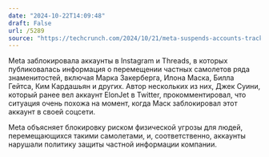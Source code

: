 ```yaml
---
date: "2024-10-22T14:09:48"
draft: False
url: /5289
source: "https://techcrunch.com/2024/10/21/meta-suspends-accounts-tracking-private-jets-of-elon-musk-mark-zuckerberg-and-other-celebrities/"
---
```


Meta заблокировала аккаунты в Instagram и Threads, в которых публиковалась информация о перемещении частных самолетов ряда знаменитостей, включая Марка Закерберга, Илона Маска, Билла Гейтса, Ким Кардашьян и других. Автор нескольких из них, Джек Суини, который ранее вел аккаунт ElonJet в Twitter, прокомментировал, что ситуация очень похожа на момент, когда Маск заблокировал этот аккаунт в своей соцсети.

Meta объясняет блокировку риском физической угрозы для людей, перемещающихся такими самолетами, и, соответственно, аккаунты нарушали политику защиты частной информации компании.
